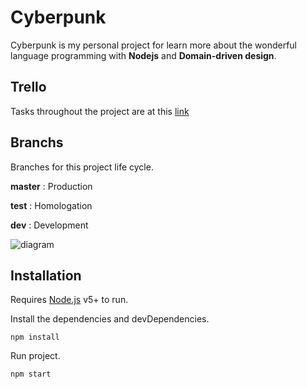 # Cyberpunk

Cyberpunk is my personal project for learn more about the wonderful language programming with **Nodejs** and **Domain-driven design**.

## Trello
  
Tasks throughout the project are at this [link](https://trello.com/b/6mKTWXH5)

## Branchs

Branches for this project life cycle.

**master** : Production

**test** : Homologation

**dev** : Development

![diagram](https://chart.googleapis.com/chart?cht=gv&chl=graph{dev--test;test--master})

## Installation

Requires [Node.js](https://nodejs.org/) v5+ to run.

Install the dependencies and devDependencies.
```
npm install
```

Run project.

```
npm start
```
